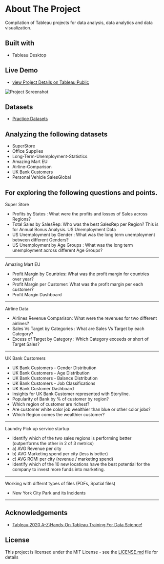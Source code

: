 # About The Project
Compilation of Tableau projects for data analysis, data analytics and data visualization.

## Built with
+ Tableau Desktop

## Live Demo
+ [view Project Details on Tableau Public](https://public.tableau.com/profile/phonethiriyadana#!/vizhome/Tableau2020A-ZHands-OnTableauTrainingForDataScienceProjects/Tableau2020A-ZHands-OnTableauTrainingForDataScienceProjects)

![Project Screenshot](https://raw.githubusercontent.com/ptyadana/Tableau_2020_A-Z_Hands-On/master/screenshot.png)


## Datasets
+ [Practice Datasets](https://www.superdatascience.com/pages/tableau)

## Analyzing the following datasets
+ SuperStore
+ Office Supplies
+ Long-Term-Unemployment-Statistics
+ Amazing Mart EU
+ Airline-Comparison
+ UK Bank Customers
+ Personal Vehicle SalesGlobal

## For exploring the following questions and points.
Super Store
+ Profits by States : What were the profits and losses of Sales across Regions? 
+ Total Sales by SalesRep: Who was the best SalesRep per Region? This is for Annual Bonus Analysis.
US Unemployment Data
+ US Unemployment by Gender : What was the long term unemployment between different Genders?
+ US Unemployment by Age Groups : What was the long term unemployment across different Age Groups?
----
Amazing Mart EU 
+ Profit Margin by Countries: What was the profit margin for countries over year?
+ Profit Margin per Customer: What was the profit margin per each customer?
+ Profit Margin Dashboard
----
Airline Data
+ Airlines Revenue Comparison: What were the revenues for two different airlines?
+ Sales Vs Target by Categories : What are Sales Vs Target by each Category?
+ Excess of Target by Category : Which Category exceeds or short of Target Sales?
----
UK Bank Customers
+ UK Bank Customers - Gender Distribution
+ UK Bank Customers - Age Distribution
+ UK Bank Customers - Balance Distribution
+ UK Bank Customers - Job Classifications
+ UK Bank Customer Dashboard
+ Insights for UK Bank Customer represented with Storyline.
+ Popularity of Bank by % of customer by region?
+ Which region of customer are richest?
+ Are customer white color job wealthier than blue or other color jobs?
+ Which Region comes the wealthier customer?
----
Laundry Pick up service startup
+ Identify which of the two sales regions is performing better (outperforms the other in 2 of 3 metrics)
+ a) AVG Revenue per city
+ b) AVG Marketing spend per city (less is better)
+ c) AVG ROMI per city (revenue / marketing spend)
+ Identify which of the 10 new locations have the best potential for the company to invest more funds into marketing.
----
Working with differnt types of files (PDFs, Spatial files)
+ New York City Park and its Incidents
----



## Acknowledgements
+ [Tableau 2020 A-Z:Hands-On Tableau Training For Data Science!](https://www.udemy.com/course/tableau10/)

## License
This project is licensed under the MIT License - see the [LICENSE.md](LICENSE.md) file for details
